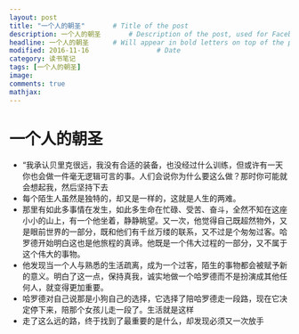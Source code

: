 ```yaml
---
layout: post
title: "一个人的朝圣"       # Title of the post
description: 一个人的朝圣       # Description of the post, used for Facebook Opengraph & Twitter
headline: 一个人的朝圣      # Will appear in bold letters on top of the post
modified: 2016-11-16                 # Date
category: 读书笔记
tags: [一个人的朝圣]
image:
comments: true
mathjax:
---
```


# 一个人的朝圣

- “我承认贝里克很远，我没有合适的装备，也没经过什么训练，但或许有一天你也会做一件毫无逻辑可言的事。人们会说你为什么要这么做？那时你可能就会想起我，然后坚持下去
- 每个陌生人虽然是独特的，却又是一样的，这就是人生的两难。
- 那里有如此多事情在发生，如此多生命在忙碌、受苦、奋斗，全然不知在这座小小的山上，有一个他坐着，静静眺望。又一次，他觉得自己既超然物外，又是眼前世界的一部分，既和他们有千丝万缕的联系，又不过是个匆匆过客。哈罗德开始明白这也是他旅程的真谛。他既是一个伟大过程的一部分，又不属于这个伟大的事物。
- 他发现当一个人与熟悉的生活疏离，成为一个过客，陌生的事物都会被赋予新的意义。明白了这一点，保持真我，诚实地做一个哈罗德而不是扮演成其他任何人，就变得更加重要。
- 哈罗德对自己说那是小狗自己的选择，它选择了陪哈罗德走一段路，现在它决定停下来，陪那个女孩儿走一段了。生活就是这样
- 走了这么远的路，终于找到了最重要的是什么，却发现必须又一次放手
